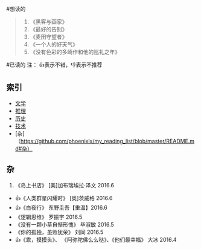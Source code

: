 #想读的
>1. 《黑客与画家》
>2. 《最好的告别》
>3. 《麦田守望者》
>4. 《一个人的好天气》
>5. 《没有色彩的多崎作和他的巡礼之年》




#已读的
注： :+1:表示不错，:-1:表示不推荐

## 索引

- [文学](#文学)
- [推理](#推理)
- [历史](#历史)
- [技术](#技术)
- [杂]（https://github.com/phoenixlx/my_reading_list/blob/master/README.md#杂）


## 杂

1. 《岛上书店》 [美]加布瑞埃拉·泽文 2016.6
- :+1:《人类群星闪耀时》  [奥]茨威格 2016.6
- :+1:《白夜行》 东野圭吾【重温】2016.6  
- 《逻辑思维》 罗振宇 2016.5
- 《没有一颗小草自惭形愧》 毕淑敏 2016.5  
- 《你的孤独，虽败犹荣》  刘同 2016.5
- :+1:《乖，摸摸头》、 《阿弥陀佛么么哒》、《他们最幸福》  大冰  2016.4
